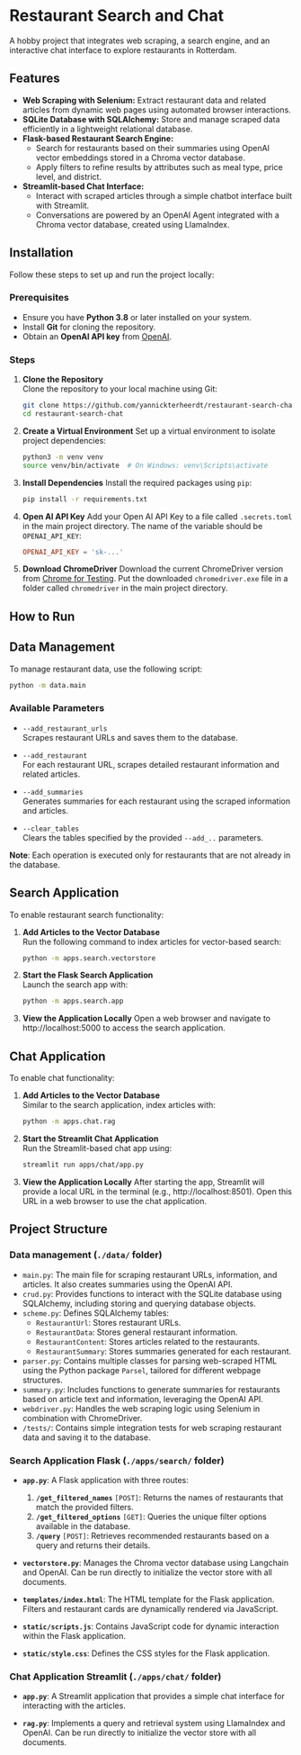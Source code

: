 # **Restaurant Search and Chat**

A hobby project that integrates web scraping, a search engine, and an interactive chat interface to explore restaurants in Rotterdam.

## **Features**

- **Web Scraping with Selenium:** Extract restaurant data and related articles from dynamic web pages using automated browser interactions.
- **SQLite Database with SQLAlchemy:** Store and manage scraped data efficiently in a lightweight relational database.
- **Flask-based Restaurant Search Engine:**
  - Search for restaurants based on their summaries using OpenAI vector embeddings stored in a Chroma vector database.
  - Apply filters to refine results by attributes such as meal type, price level, and district.
- **Streamlit-based Chat Interface:** 
  - Interact with scraped articles through a simple chatbot interface built with Streamlit.
  - Conversations are powered by an OpenAI Agent integrated with a Chroma vector database, created using LlamaIndex.
 
## **Installation**

Follow these steps to set up and run the project locally:

### **Prerequisites**
- Ensure you have **Python 3.8** or later installed on your system.
- Install **Git** for cloning the repository.
- Obtain an **OpenAI API key** from [OpenAI](https://platform.openai.com/signup/).

### **Steps**

1. **Clone the Repository**  
   Clone the repository to your local machine using Git:
   ```bash
   git clone https://github.com/yannickterheerdt/restaurant-search-chat.git
   cd restaurant-search-chat
2. **Create a Virtual Environment**
   Set up a virtual environment to isolate project dependencies:
   ```bash
   python3 -m venv venv
   source venv/bin/activate  # On Windows: venv\Scripts\activate
3. **Install Dependencies**
   Install the required packages using `pip`:
   ```bash
   pip install -r requirements.txt
4. **Open AI API Key**
   Add your Open AI API Key to a file called `.secrets.toml` in the main project directory. The name of the variable should be `OPENAI_API_KEY`:
   ```secrets.toml
   OPENAI_API_KEY = 'sk-...'
5. **Download ChromeDriver**
   Download the current ChromeDriver version from [Chrome for Testing](https://googlechromelabs.github.io/chrome-for-testing/). Put the downloaded `chromedriver.exe` file in a folder called `chromedriver` in the main project directory.

##  **How to Run**

## **Data Management**

To manage restaurant data, use the following script:

```bash
python -m data.main
```

### **Available Parameters**
- `--add_restaurant_urls`  
  Scrapes restaurant URLs and saves them to the database.

- `--add_restaurant`  
  For each restaurant URL, scrapes detailed restaurant information and related articles.

- `--add_summaries`  
  Generates summaries for each restaurant using the scraped information and articles.

- `--clear_tables`  
  Clears the tables specified by the provided `--add_..` parameters.

**Note**: Each operation is executed only for restaurants that are not already in the database.

## **Search Application**

To enable restaurant search functionality:

1. **Add Articles to the Vector Database**  
   Run the following command to index articles for vector-based search:
   ```bash
   python -m apps.search.vectorstore
   ```

2. **Start the Flask Search Application**  
   Launch the search app with:
   ```bash
   python -m apps.search.app
   ```

3. **View the Application Locally**
   Open a web browser and navigate to http://localhost:5000 to access the search application.

## **Chat Application**

To enable chat functionality:

1. **Add Articles to the Vector Database**  
   Similar to the search application, index articles with:
   ```bash
   python -m apps.chat.rag
   ```

2. **Start the Streamlit Chat Application**  
   Run the Streamlit-based chat app using:
   ```bash
   streamlit run apps/chat/app.py
   ```

3. **View the Application Locally**
   After starting the app, Streamlit will provide a local URL in the terminal (e.g., http://localhost:8501). Open this URL in a web browser to use the chat application.


## **Project Structure**

### Data management (`./data/` folder)
- `main.py`: The main file for scraping restaurant URLs, information, and articles. It also creates summaries using the OpenAI API.
- `crud.py`: Provides functions to interact with the SQLite database using SQLAlchemy, including storing and querying database objects.
- `scheme.py`:  Defines SQLAlchemy tables:
   - `RestaurantUrl`: Stores restaurant URLs.
   - `RestaurantData`: Stores general restaurant information.
   - `RestaurantContent`: Stores articles related to the restaurants.
   - `RestaurantSummary`: Stores summaries generated for each restaurant.
- `parser.py`: Contains multiple classes for parsing web-scraped HTML using the Python package `Parsel`, tailored for different webpage structures.
- `summary.py`: Includes functions to generate summaries for restaurants based on article text and information, leveraging the OpenAI API.
- `webdriver.py`: Handles the web scraping logic using Selenium in combination with ChromeDriver.
- `/tests/`: Contains simple integration tests for web scraping restaurant data and saving it to the database.

### **Search Application Flask** (`./apps/search/` folder)

- **`app.py`**: A Flask application with three routes:
  1. **`/get_filtered_names`** `[POST]`: Returns the names of restaurants that match the provided filters.
  2. **`/get_filtered_options`** `[GET]`: Queries the unique filter options available in the database.
  3. **`/query`** `[POST]`: Retrieves recommended restaurants based on a query and returns their details.

- **`vectorstore.py`**: Manages the Chroma vector database using Langchain and OpenAI. Can be run directly to initialize the vector store with all documents.

- **`templates/index.html`**: The HTML template for the Flask application. Filters and restaurant cards are dynamically rendered via JavaScript.

- **`static/scripts.js`**: Contains JavaScript code for dynamic interaction within the Flask application.

- **`static/style.css`**: Defines the CSS styles for the Flask application.


### **Chat Application Streamlit** (`./apps/chat/` folder)

- **`app.py`**: A Streamlit application that provides a simple chat interface for interacting with the articles.

- **`rag.py`**: Implements a query and retrieval system using LlamaIndex and OpenAI. Can be run directly to initialize the vector store with all documents.

